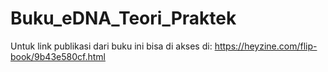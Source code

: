 # Buku_eDNA_Teori_Praktek

Untuk link publikasi dari buku ini bisa di akses di:
https://heyzine.com/flip-book/9b43e580cf.html
